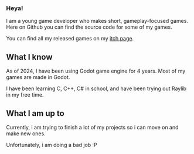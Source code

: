 ### Heya!

I am a young game developer who makes short, gameplay-focused games. Here on Github you can find the source code for some of my games.

You can find all my released games on my [itch page](https://howdoesonename.itch.io/sonic-runner).

## What I know

As of 2024, I have been using Godot game engine for 4 years. Most of my games are made in Godot.

I have been learning C, C++, C# in school, and have been trying out Raylib in my free time.

## What I am up to

Currently, i am trying to finish a lot of my projects so i can move on and make new ones.

Unfortunately, i am doing a bad job :P
